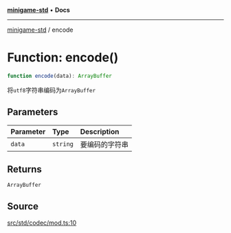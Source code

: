[**minigame-std**](../README.md) • **Docs**

***

[minigame-std](../README.md) / encode

# Function: encode()

```ts
function encode(data): ArrayBuffer
```

将`utf8`字符串编码为`ArrayBuffer`

## Parameters

| Parameter | Type | Description |
| :------ | :------ | :------ |
| `data` | `string` | 要编码的字符串 |

## Returns

`ArrayBuffer`

## Source

[src/std/codec/mod.ts:10](https://github.com/JiangJie/minigame-std/blob/1bf3ee8cf3321353e47e032c8721e63dd3e21497/src/std/codec/mod.ts#L10)
